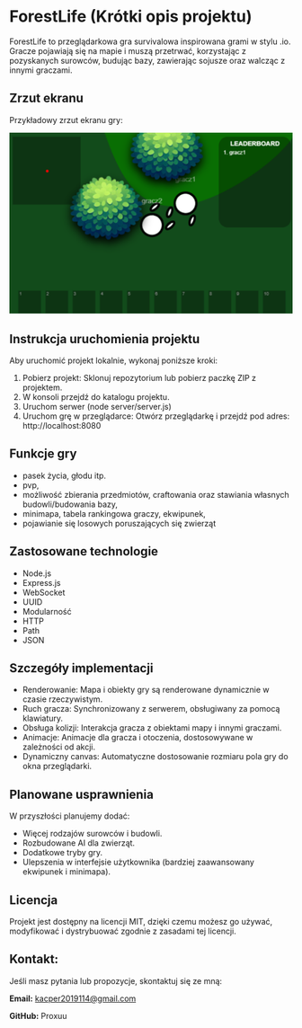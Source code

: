 # ForestLife (Krótki opis projektu)

ForestLife to przeglądarkowa gra survivalowa inspirowana grami w stylu .io. Gracze pojawiają się na mapie i muszą przetrwać, korzystając z pozyskanych surowców, budując bazy, zawierając sojusze oraz walcząc z innymi graczami.


<h2>Zrzut ekranu</h2>

Przykładowy zrzut ekranu gry:  

![Przykładowy zrzut ekranu gry](image.png)

<h2>Instrukcja uruchomienia projektu</h2>

Aby uruchomić projekt lokalnie, wykonaj poniższe kroki:

1. Pobierz projekt: Sklonuj repozytorium lub pobierz paczkę ZIP z projektem.
2. W konsoli przejdź do katalogu projektu.
3. Uruchom serwer (node server/server.js)
4. Uruchom grę w przeglądarce:
Otwórz przeglądarkę i przejdź pod adres:
http://localhost:8080

<h2>Funkcje gry</h2>

- pasek życia, głodu itp.
- pvp,
- możliwość zbierania przedmiotów, craftowania oraz stawiania własnych budowli/budowania bazy,
- minimapa, tabela rankingowa graczy, ekwipunek,
- pojawianie się losowych poruszających się zwierząt

<h2>Zastosowane technologie</h2>

- Node.js
- Express.js
- WebSocket
- UUID
- Modularność
- HTTP
- Path
- JSON

<h2>Szczegóły implementacji</h2>

- Renderowanie: Mapa i obiekty gry są renderowane dynamicznie w czasie rzeczywistym.
- Ruch gracza: Synchronizowany z serwerem, obsługiwany za pomocą klawiatury.
- Obsługa kolizji: Interakcja gracza z obiektami mapy i innymi graczami.
- Animacje: Animacje dla gracza i otoczenia, dostosowywane w zależności od akcji.
- Dynamiczny canvas: Automatyczne dostosowanie rozmiaru pola gry do okna przeglądarki.

<h2>Planowane usprawnienia</h2>

W przyszłości planujemy dodać:

- Więcej rodzajów surowców i budowli.
- Rozbudowane AI dla zwierząt.
- Dodatkowe tryby gry.
- Ulepszenia w interfejsie użytkownika (bardziej zaawansowany ekwipunek i minimapa).

<h2>Licencja</h2>

Projekt jest dostępny na licencji MIT, dzięki czemu możesz go używać, modyfikować i dystrybuować zgodnie z zasadami tej licencji.

<h2>Kontakt:</h2>

Jeśli masz pytania lub propozycje, skontaktuj się ze mną:

**Email:** kacper2019114@gmail.com

**GitHub:** Proxuu
